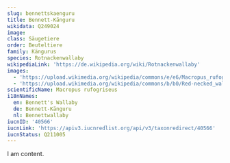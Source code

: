 ```yaml
---
slug: bennettskaenguru
title: Bennett-Känguru
wikidata: Q249024
image: 
class: Säugetiere
order: Beuteltiere
family: Kängurus
species: Rotnackenwallaby
wikipediaLink: 'https://de.wikipedia.org/wiki/Rotnackenwallaby'
images:
  - 'https://upload.wikimedia.org/wikipedia/commons/e/e6/Macropus_rufogriseus_rufogriseus_Bruny.jpg'
  - 'https://upload.wikimedia.org/wikipedia/commons/b/b0/Red-necked_wallaby442.jpg'
scientificName: Macropus rufogriseus
i18nNames:
  en: Bennett's Wallaby 
  de: Bennett-Känguru
  nl: Bennettwallaby
iucnID: '40566'
iucnLink: 'https://apiv3.iucnredlist.org/api/v3/taxonredirect/40566'
iucnStatus: Q211005
---
```


I am content.
